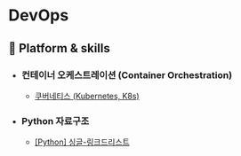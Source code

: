 # DevOps

## :rocket:  Platform & skills

- ### 컨테이너 오케스트레이션 (Container Orchestration)

  - [쿠버네티스 (Kubernetes, K8s)](https://github.com/Virusuki/Kubernetes)

- ### Python 자료구조
  - [[Python] 싱글-링크드리스트](https://github.com/Virusuki/Tech-for-Developers/blob/main/Programming%20language/python/%EB%A7%81%ED%81%AC%EB%93%9C%EB%A6%AC%EC%8A%A4%ED%8A%B8(%EC%9E%90%EB%A3%8C%EA%B5%AC%EC%A1%B0_%EA%B8%B0%EB%B3%B8).md)
  
